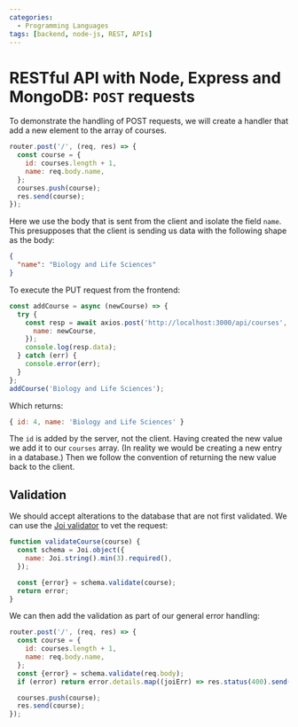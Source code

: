 ```yaml
---
categories:
  - Programming Languages
tags: [backend, node-js, REST, APIs]
---
```


# RESTful API with Node, Express and MongoDB: `POST` requests

To demonstrate the handling of POST requests, we will create a handler that add a new element to the array of courses.

```js
router.post('/', (req, res) => {
  const course = {
    id: courses.length + 1,
    name: req.body.name,
  };
  courses.push(course);
  res.send(course);
});
```

Here we use the body that is sent from the client and isolate the field `name`. This presupposes that the client is sending us data with the following shape as the body:

```json
{
  "name": "Biology and Life Sciences"
}
```

To execute the PUT request from the frontend:

```js
const addCourse = async (newCourse) => {
  try {
    const resp = await axios.post('http://localhost:3000/api/courses', {
      name: newCourse,
    });
    console.log(resp.data);
  } catch (err) {
    console.error(err);
  }
};
addCourse('Biology and Life Sciences');
```

Which returns:

```js
{ id: 4, name: 'Biology and Life Sciences' }
```

The `id` is added by the server, not the client. Having created the new value we add it to our `courses` array. (In reality we would be creating a new entry in a database.) Then we follow the convention of returning the new value back to the client.

## Validation

We should accept alterations to the database that are not first validated. We can use the [Joi validator](/Programming_Languages/NodeJS/REST_APIs/Validation.md) to vet the request:

```js
function validateCourse(course) {
  const schema = Joi.object({
    name: Joi.string().min(3).required(),
  });

  const {error} = schema.validate(course);
  return error;
}
```

We can then add the validation as part of our general error handling:

```js
router.post('/', (req, res) => {
  const course = {
    id: courses.length + 1,
    name: req.body.name,
  };
  const {error} = schema.validate(req.body);
  if (error) return error.details.map((joiErr) => res.status(400).send(joiErr.message));

  courses.push(course);
  res.send(course);
});
```
